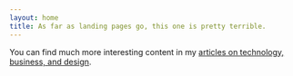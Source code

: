 ```yaml
---
layout: home
title: As far as landing pages go, this one is pretty terrible.
---
```

You can find much more interesting content in my [articles on technology, business, and design](/posts).
